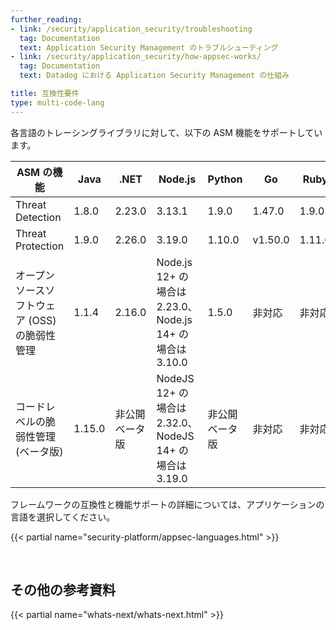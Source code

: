 ```yaml
---
further_reading:
- link: /security/application_security/troubleshooting
  tag: Documentation
  text: Application Security Management のトラブルシューティング
- link: /security/application_security/how-appsec-works/
  tag: Documentation
  text: Datadog における Application Security Management の仕組み

title: 互換性要件
type: multi-code-lang
---
```


各言語のトレーシングライブラリに対して、以下の ASM 機能をサポートしています。


| ASM の機能                   | Java | .NET | Node.js | Python | Go | Ruby | PHP |
| -------------------------------- | ----------------------------------|----------------------------|----------------------------|----------------------------|----------------------------|----------------------------|----------------------------|
| Threat Detection| 1.8.0 | 2.23.0 | 3.13.1 | 1.9.0   | 1.47.0  | 1.9.0| 0.84.0 |
| Threat Protection | 1.9.0 | 2.26.0 | 3.19.0| 1.10.0  |  v1.50.0|  1.11.0    | 0.86.0   |
| オープンソースソフトウェア (OSS) の脆弱性管理  | 1.1.4 | 2.16.0 |Node.js 12+ の場合は 2.23.0、Node.js 14+ の場合は 3.10.0 | 1.5.0 | 非対応| 非対応| 非対応|
| コードレベルの脆弱性管理 (ベータ版)   |1.15.0| 非公開ベータ版 | NodeJS 12+ の場合は 2.32.0、NodeJS 14+ の場合は 3.19.0 | 非公開ベータ版 | 非対応<br/>| 非対応| 非対応|


フレームワークの互換性と機能サポートの詳細については、アプリケーションの言語を選択してください。

{{< partial name="security-platform/appsec-languages.html" >}}

<br>

## その他の参考資料

{{< partial name="whats-next/whats-next.html" >}}
